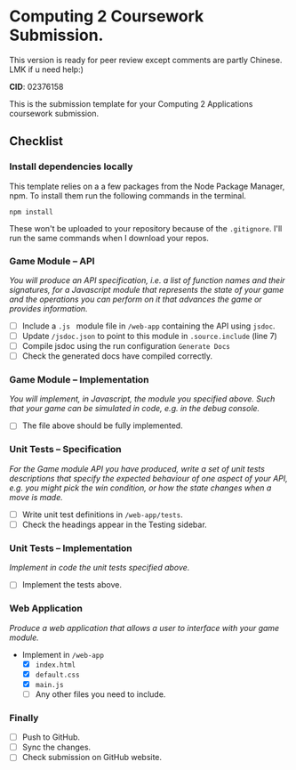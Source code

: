# Computing 2 Coursework Submission.
This version is ready for peer review except comments are partly Chinese. LMK if u need help:) 

**CID**: 02376158

This is the submission template for your Computing 2 Applications coursework submission.

## Checklist

### Install dependencies locally

This template relies on a a few packages from the Node Package Manager, npm.
To install them run the following commands in the terminal.

```properties
npm install
```

These won't be uploaded to your repository because of the `.gitignore`.
I'll run the same commands when I download your repos.

### Game Module – API

_You will produce an API specification, i.e. a list of function names and their signatures, for a Javascript module that represents the state of your game and the operations you can perform on it that advances the game or provides information._

- [ ] Include a `.js ` module file in `/web-app` containing the API using `jsdoc`.
- [ ] Update `/jsdoc.json` to point to this module in `.source.include` (line 7)
- [ ] Compile jsdoc using the run configuration `Generate Docs`
- [ ] Check the generated docs have compiled correctly.

### Game Module – Implementation

_You will implement, in Javascript, the module you specified above. Such that your game can be simulated in code, e.g. in the debug console._

- [ ] The file above should be fully implemented.

### Unit Tests – Specification

_For the Game module API you have produced, write a set of unit tests descriptions that specify the expected behaviour of one aspect of your API, e.g. you might pick the win condition, or how the state changes when a move is made._

- [ ] Write unit test definitions in `/web-app/tests`.
- [ ] Check the headings appear in the Testing sidebar.

### Unit Tests – Implementation

_Implement in code the unit tests specified above._

- [ ] Implement the tests above.

### Web Application

_Produce a web application that allows a user to interface with your game module._

- Implement in `/web-app`
  - [x] `index.html`
  - [x] `default.css`
  - [x] `main.js`
  - [ ] Any other files you need to include.

### Finally

- [ ] Push to GitHub.
- [ ] Sync the changes.
- [ ] Check submission on GitHub website.
